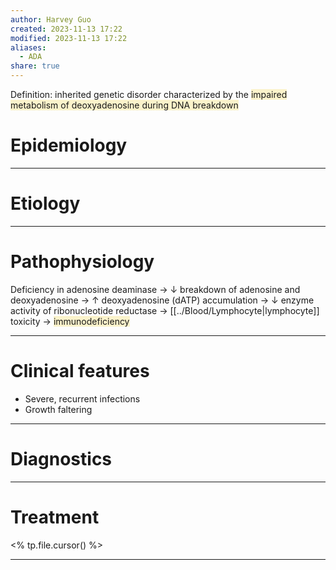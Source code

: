 ```yaml
---
author: Harvey Guo
created: 2023-11-13 17:22
modified: 2023-11-13 17:22
aliases:
  - ADA
share: true
---
```


Definition: inherited genetic disorder characterized by the <span style="background:rgba(240, 200, 0, 0.2)">impaired metabolism of deoxyadenosine during DNA breakdown</span>
# Epidemiology


---
# Etiology


---
# Pathophysiology
Deficiency in adenosine deaminase → ↓ breakdown of adenosine and deoxyadenosine → ↑ deoxyadenosine (dATP) accumulation → ↓ enzyme activity of ribonucleotide reductase → [[../Blood/Lymphocyte|lymphocyte]] toxicity → <span style="background:rgba(240, 200, 0, 0.2)">immunodeficiency</span>

---
# Clinical features
- Severe, recurrent infections
- Growth faltering

---
# Diagnostics


---
# Treatment
<% tp.file.cursor() %>

---
